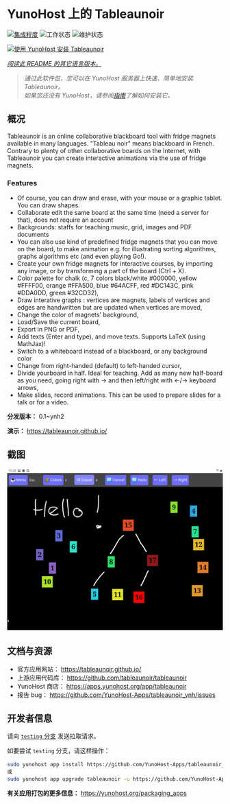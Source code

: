 <!--
注意：此 README 由 <https://github.com/YunoHost/apps/tree/master/tools/readme_generator> 自动生成
请勿手动编辑。
-->

# YunoHost 上的 Tableaunoir

[![集成程度](https://apps.yunohost.org/badge/integration/tableaunoir)](https://ci-apps.yunohost.org/ci/apps/tableaunoir/)
![工作状态](https://apps.yunohost.org/badge/state/tableaunoir)
![维护状态](https://apps.yunohost.org/badge/maintained/tableaunoir)

[![使用 YunoHost 安装 Tableaunoir](https://install-app.yunohost.org/install-with-yunohost.svg)](https://install-app.yunohost.org/?app=tableaunoir)

*[阅读此 README 的其它语言版本。](./ALL_README.md)*

> *通过此软件包，您可以在 YunoHost 服务器上快速、简单地安装 Tableaunoir。*  
> *如果您还没有 YunoHost，请参阅[指南](https://yunohost.org/install)了解如何安装它。*

## 概况

Tableaunoir is an online collaborative blackboard tool with fridge magnets available in many languages. "Tableau noir" means blackboard in French. Contrary to plenty of other collaborative boards on the Internet, with Tableaunoir you can create interactive animations via the use of fridge magnets.

### Features

- Of course, you can draw and erase, with your mouse or a graphic tablet. You can draw shapes.
- Collaborate edit the same board at the same time (need a server for that), does not require an account
- Backgrounds: staffs for teaching music, grid, images and PDF documents
- You can also use kind of predefined fridge magnets that you can move on the board, to make animation e.g. for illustrating sorting algorithms, graphs algorithms etc (and even playing Go!).
- Create your own fridge magnets for interactive courses, by importing any image, or by transforming a part of the board (Ctrl + X).
- Color palette for chalk (c, 7 colors black/white #000000, yellow #FFFF00, orange #FFA500, blue #64ACFF, red #DC143C, pink #DDA0DD, green #32CD32),
- Draw interative graphs : vertices are magnets, labels of vertices and edges are handwritten but are updated when vertices are moved,
- Change the color of magnets' background,
- Load/Save the current board,
- Export in PNG or PDF,
- Add texts (Enter and type), and move texts. Supports LaTeX (using MathJax)!
- Switch to a whiteboard instead of a blackboard, or any background color
- Change from right-handed (default) to left-handed cursor,
- Divide yourboard in half. Ideal for teaching. Add as many new half-board as you need, going right with → and then left/right with ←/→ keyboard arrows,
- Make slides, record animations. This can be used to prepare slides for a talk or for a video.


**分发版本：** 0.1~ynh2

**演示：** <https://tableaunoir.github.io/>

## 截图

![Tableaunoir 的截图](./doc/screenshots/screenshot.jpg)

## 文档与资源

- 官方应用网站： <https://tableaunoir.github.io/>
- 上游应用代码库： <https://github.com/tableaunoir/tableaunoir>
- YunoHost 商店： <https://apps.yunohost.org/app/tableaunoir>
- 报告 bug： <https://github.com/YunoHost-Apps/tableaunoir_ynh/issues>

## 开发者信息

请向 [`testing` 分支](https://github.com/YunoHost-Apps/tableaunoir_ynh/tree/testing) 发送拉取请求。

如要尝试 `testing` 分支，请这样操作：

```bash
sudo yunohost app install https://github.com/YunoHost-Apps/tableaunoir_ynh/tree/testing --debug
或
sudo yunohost app upgrade tableaunoir -u https://github.com/YunoHost-Apps/tableaunoir_ynh/tree/testing --debug
```

**有关应用打包的更多信息：** <https://yunohost.org/packaging_apps>
